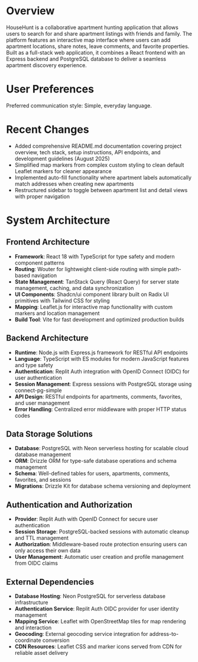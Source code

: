 # Overview

HouseHunt is a collaborative apartment hunting application that allows users to search for and share apartment listings with friends and family. The platform features an interactive map interface where users can add apartment locations, share notes, leave comments, and favorite properties. Built as a full-stack web application, it combines a React frontend with an Express backend and PostgreSQL database to deliver a seamless apartment discovery experience.

# User Preferences

Preferred communication style: Simple, everyday language.

# Recent Changes

- Added comprehensive README.md documentation covering project overview, tech stack, setup instructions, API endpoints, and development guidelines (August 2025)
- Simplified map markers from complex custom styling to clean default Leaflet markers for cleaner appearance
- Implemented auto-fill functionality where apartment labels automatically match addresses when creating new apartments
- Restructured sidebar to toggle between apartment list and detail views with proper navigation

# System Architecture

## Frontend Architecture
- **Framework**: React 18 with TypeScript for type safety and modern component patterns
- **Routing**: Wouter for lightweight client-side routing with simple path-based navigation
- **State Management**: TanStack Query (React Query) for server state management, caching, and data synchronization
- **UI Components**: Shadcn/ui component library built on Radix UI primitives with Tailwind CSS for styling
- **Mapping**: Leaflet.js for interactive map functionality with custom markers and location management
- **Build Tool**: Vite for fast development and optimized production builds

## Backend Architecture
- **Runtime**: Node.js with Express.js framework for RESTful API endpoints
- **Language**: TypeScript with ES modules for modern JavaScript features and type safety
- **Authentication**: Replit Auth integration with OpenID Connect (OIDC) for user authentication
- **Session Management**: Express sessions with PostgreSQL storage using connect-pg-simple
- **API Design**: RESTful endpoints for apartments, comments, favorites, and user management
- **Error Handling**: Centralized error middleware with proper HTTP status codes

## Data Storage Solutions
- **Database**: PostgreSQL with Neon serverless hosting for scalable cloud database management
- **ORM**: Drizzle ORM for type-safe database operations and schema management
- **Schema**: Well-defined tables for users, apartments, comments, favorites, and sessions
- **Migrations**: Drizzle Kit for database schema versioning and deployment

## Authentication and Authorization
- **Provider**: Replit Auth with OpenID Connect for secure user authentication
- **Session Storage**: PostgreSQL-backed sessions with automatic cleanup and TTL management
- **Authorization**: Middleware-based route protection ensuring users can only access their own data
- **User Management**: Automatic user creation and profile management from OIDC claims

## External Dependencies
- **Database Hosting**: Neon PostgreSQL for serverless database infrastructure
- **Authentication Service**: Replit Auth OIDC provider for user identity management
- **Mapping Service**: Leaflet with OpenStreetMap tiles for map rendering and interaction
- **Geocoding**: External geocoding service integration for address-to-coordinate conversion
- **CDN Resources**: Leaflet CSS and marker icons served from CDN for reliable asset delivery